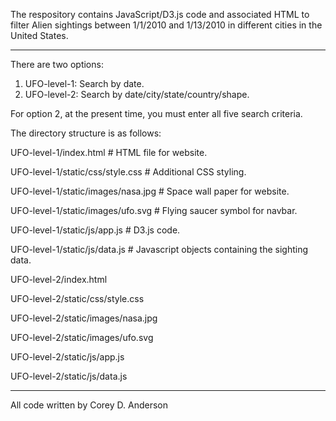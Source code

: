 
The respository contains JavaScript/D3.js code and associated HTML to filter Alien sightings between 1/1/2010 and 1/13/2010 in different cities in the United States.

----

There are two options:

1) UFO-level-1: Search by date.
2) UFO-level-2: Search by date/city/state/country/shape.

For option 2, at the present time, you must enter all five search criteria.

The directory structure is as follows:

UFO-level-1/index.html                  # HTML file for website.

UFO-level-1/static/css/style.css        # Additional CSS styling.

UFO-level-1/static/images/nasa.jpg      # Space wall paper for website.

UFO-level-1/static/images/ufo.svg       # Flying saucer symbol for navbar.

UFO-level-1/static/js/app.js            # D3.js code.

UFO-level-1/static/js/data.js           # Javascript objects containing the sighting data.


UFO-level-2/index.html

UFO-level-2/static/css/style.css

UFO-level-2/static/images/nasa.jpg

UFO-level-2/static/images/ufo.svg

UFO-level-2/static/js/app.js

UFO-level-2/static/js/data.js

----

All code written by Corey D. Anderson


